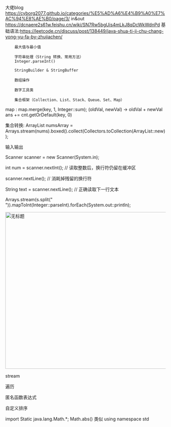 大佬blog https://cyborg2077.github.io/categories/%E5%AD%A6%E4%B9%A0%E7%AC%94%E8%AE%B0/page/3/
in&out https://dcnaere2s61w.feishu.cn/wiki/SN7Rw5bgUis4mLkJ8qDcWkWdnPd
基础语法:https://leetcode.cn/discuss/post/138449/java-shua-ti-ji-chu-chang-yong-yu-fa-by-zhujiachen/
        
        最大值与最小值
        
        字符串处理（String 转换、常用方法）
        Integer.parseInt()
        
        StringBuilder & StringBuffer
        
        数组操作
        
        数字工具类
        
        集合框架（Collection、List、Stack、Queue、Set、Map）
map :
map.merge(key, 1, Integer::sum); (oldVal, newVal) -> oldVal + newVal
ans += cnt.getOrDefault(key, 0)

集合转换: ArrayList<Integer> numsArray = Arrays.stream(nums).boxed().collect(Collectors.toCollection(ArrayList::new));

输入输出

Scanner scanner = new Scanner(System.in);

int num = scanner.nextInt();  // 读取整数后，换行符仍留在缓冲区

scanner.nextLine();  // 消耗掉残留的换行符

String text = scanner.nextLine();  // 正确读取下一行文本

Arrays.stream(s.split(" ")).mapToInt(Integer::parseInt).forEach(System.out::println);

<img width="1134" height="492" alt="无标题" src="https://github.com/user-attachments/assets/669174d7-f37f-418a-a987-e2a77fbd2c9b" />

stream

遍历

匿名函数表达式

自定义排序

import Static java.lang.Math.*;  Math.abs()  类似 using namespace std 
